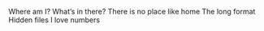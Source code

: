 Where am I?
What’s in there?
There is no place like home
The long format
Hidden files
I love numbers
